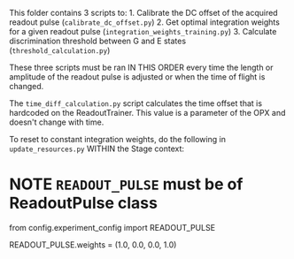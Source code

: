 This folder contains 3 scripts to:
    1. Calibrate the DC offset of the acquired readout pulse (`calibrate_dc_offset.py`)
    2. Get optimal integration weights for a given readout pulse (`integration_weights_training.py`)
    3. Calculate discrimination threshold between G and E states (`threshold_calculation.py`)

These three scripts must be ran IN THIS ORDER every time the length or amplitude of the readout pulse is adjusted or when the time of flight is changed.

The `time_diff_calculation.py` script calculates the time offset that is hardcoded on the ReadoutTrainer. This value is a parameter of the OPX and doesn't change with time.

To reset to constant integration weights, do the following in `update_resources.py` WITHIN the Stage context:

# NOTE `READOUT_PULSE` must be of ReadoutPulse class
from config.experiment_config import READOUT_PULSE

READOUT_PULSE.weights = (1.0, 0.0, 0.0, 1.0)
